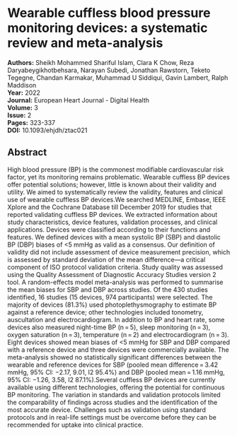 # Wearable cuffless blood pressure monitoring devices: a systematic review and meta-analysis

**Authors:** Sheikh Mohammed Shariful Islam, Clara K Chow, Reza Daryabeygikhotbehsara, Narayan Subedi, Jonathan Rawstorn, Teketo Tegegne, Chandan Karmakar, Muhammad U Siddiqui, Gavin Lambert, Ralph Maddison  
**Year:** 2022  
**Journal:** European Heart Journal - Digital Health  
**Volume:** 3  
**Issue:** 2  
**Pages:** 323-337  
**DOI:** 10.1093/ehjdh/ztac021  

## Abstract
High blood pressure (BP) is the commonest modifiable cardiovascular risk factor, yet its monitoring remains problematic. Wearable cuffless BP devices offer potential solutions; however, little is known about their validity and utility. We aimed to systematically review the validity, features and clinical use of wearable cuffless BP devices.We searched MEDLINE, Embase, IEEE Xplore and the Cochrane Database till December 2019 for studies that reported validating cuffless BP devices. We extracted information about study characteristics, device features, validation processes, and clinical applications. Devices were classified according to their functions and features. We defined devices with a mean systolic BP (SBP) and diastolic BP (DBP) biases of &lt;5 mmHg as valid as a consensus. Our definition of validity did not include assessment of device measurement precision, which is assessed by standard deviation of the mean difference—a critical component of ISO protocol validation criteria. Study quality was assessed using the Quality Assessment of Diagnostic Accuracy Studies version 2 tool. A random-effects model meta-analysis was performed to summarise the mean biases for SBP and DBP across studies. Of the 430 studies identified, 16 studies (15 devices, 974 participants) were selected. The majority of devices (81.3%) used photoplethysmography to estimate BP against a reference device; other technologies included tonometry, auscultation and electrocardiogram. In addition to BP and heart rate, some devices also measured night-time BP (n = 5), sleep monitoring (n = 3), oxygen saturation (n = 3), temperature (n = 2) and electrocardiogram (n = 3). Eight devices showed mean biases of &lt;5 mmHg for SBP and DBP compared with a reference device and three devices were commercially available. The meta-analysis showed no statistically significant differences between the wearable and reference devices for SBP (pooled mean difference = 3.42 mmHg, 95% CI: −2.17, 9.01, I2 95.4%) and DBP (pooled mean = 1.16 mmHg, 95% CI: −1.26, 3.58, I2 87.1%).Several cuffless BP devices are currently available using different technologies, offering the potential for continuous BP monitoring. The variation in standards and validation protocols limited the comparability of findings across studies and the identification of the most accurate device. Challenges such as validation using standard protocols and in real-life settings must be overcome before they can be recommended for uptake into clinical practice.


